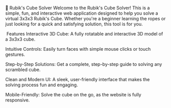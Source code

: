 🧩 Rubik's Cube Solver
Welcome to the Rubik's Cube Solver! This is a simple, fun, and interactive web application designed to help you solve a virtual 3x3x3 Rubik's Cube. Whether you're a beginner learning the ropes or just looking for a quick and satisfying solution, this tool is for you.

 Features
Interactive 3D Cube: A fully rotatable and interactive 3D model of a 3x3x3 cube.

Intuitive Controls: Easily turn faces with simple mouse clicks or touch gestures.

Step-by-Step Solutions: Get a complete, step-by-step guide to solving any scrambled cube.

Clean and Modern UI: A sleek, user-friendly interface that makes the solving process fun and engaging.

Mobile-Friendly: Solve the cube on the go, as the website is fully responsive.
